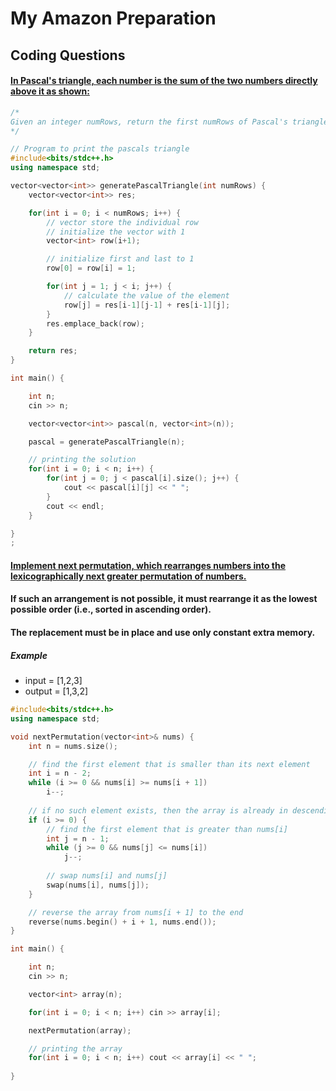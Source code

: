 # My Amazon Preparation

## Coding Questions

#### [In Pascal's triangle, each number is the sum of the two numbers directly above it as shown:](https://leetcode.com/problems/pascals-triangle/)


```cpp
/*
Given an integer numRows, return the first numRows of Pascal's triangle.
*/

// Program to print the pascals triangle
#include<bits/stdc++.h>
using namespace std;

vector<vector<int>> generatePascalTriangle(int numRows) {
    vector<vector<int>> res;

    for(int i = 0; i < numRows; i++) {
        // vector store the individual row
        // initialize the vector with 1
        vector<int> row(i+1);

        // initialize first and last to 1
        row[0] = row[i] = 1;

        for(int j = 1; j < i; j++) {
            // calculate the value of the element
            row[j] = res[i-1][j-1] + res[i-1][j];
        }
        res.emplace_back(row);
    }

    return res;
}

int main() {

    int n;
    cin >> n;

    vector<vector<int>> pascal(n, vector<int>(n));

    pascal = generatePascalTriangle(n);

    // printing the solution
    for(int i = 0; i < n; i++) {
        for(int j = 0; j < pascal[i].size(); j++) {
            cout << pascal[i][j] << " ";
        }
        cout << endl;
    }

}
;
```

#### [Implement next permutation, which rearranges numbers into the lexicographically next greater permutation of numbers.](https://leetcode.com/problems/next-permutation/)

#### If such an arrangement is not possible, it must rearrange it as the lowest possible order (i.e., sorted in ascending order).

#### The replacement must be in place and use only constant extra memory.

##### Example
* input = [1,2,3]
* output = [1,3,2]

``` cpp
#include<bits/stdc++.h>
using namespace std;

void nextPermutation(vector<int>& nums) {
    int n = nums.size();

    // find the first element that is smaller than its next element
    int i = n - 2;
    while (i >= 0 && nums[i] >= nums[i + 1])
        i--;
        
    // if no such element exists, then the array is already in descending order
    if (i >= 0) {
        // find the first element that is greater than nums[i]
        int j = n - 1;
        while (j >= 0 && nums[j] <= nums[i])
            j--;
        
        // swap nums[i] and nums[j]
        swap(nums[i], nums[j]);
    }

    // reverse the array from nums[i + 1] to the end
    reverse(nums.begin() + i + 1, nums.end());
}

int main() {

    int n;
    cin >> n;

    vector<int> array(n);

    for(int i = 0; i < n; i++) cin >> array[i];

    nextPermutation(array);

    // printing the array
    for(int i = 0; i < n; i++) cout << array[i] << " ";
    
}
```

